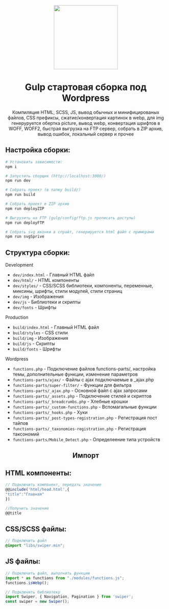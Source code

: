 <div align="center">
  <img width="200" height="200" src="https://upload.wikimedia.org/wikipedia/commons/7/72/Gulp.js_Logo.svg">
  <h1>Gulp стартовая сборка под Wordpress</h1>
  <p>
    Компиляция HTML, SCSS, JS, вывод обычных и минифицированых файлов, CSS префиксы, сжатие/конвертация картинок в webp, для img генеруруется обертка picture, вывод webp, конвертация шрифтов в WOFF, WOFF2, быстрая выгрузка на FTP сервер, собрать в ZIP архив, вывод ошибок, локальный сервер и прочее
  </p>
</div>


## Настройка сборки:

``` bash
# Установить зависимости:
npm i

# Запустить сборщик (http://localhost:3000/)
npm run dev

# Собрать проект (в папку build/) 
npm run build

# Собрать проект в ZIP архив
npm run deployZIP

# Выгрузить на FTP (gulp/config/ftp.js прописать доступы)
npm run deployFTP 

# Собрать svg иконки в спрайт, генерируется html файл с примерами
npm run svgSprive

```

## Структура сборки:
Development
* `dev/index.html` - Главный HTML файл
* `dev/html/` - HTML компоненты
* `dev/styles/` - CSS/SCSS библиотеки, компоненты, переменные, миксины, шрифты, стили модулей, стили страниц
* `dev/img` - Изображения
* `dev/js` - Библиотеки и скрипты
* `dev/fonts` - Шрифты

Production
* `build/index.html` - Главный HTML файл 
* `build/styles` - CSS стили
* `build/img` - Изображения
* `build/js` - Скрипты
* `build/fonts` - Шрифты

Wordpress

* `functions.php` - Подключение файлов functions-parts/, настройка темы, дополнительные функции, изменение параметров
* `functions-parts/ajax/` - Файлы с ajax подключаемые в _ajax.php
* `functions-parts/super-filter/` - Функции для фильтра
* `functions-parts/_ajax.php` - Основной файл с ajax запросами
* `functions-parts/_assets.php` - Подключение стилей и скриптов
* `functions-parts/_breadcrumbs.php` - Хлебные крошки
* `functions-parts/_custom-functions.php` - Вспомагальные функции
* `functions-parts/_hooks.php` - Хуки
* `functions-parts/_post-types-registration.php` - Регистрация пост тайпов
* `functions-parts/_taxonomies-registration.php` - Регистрация таксономий
* `functions-parts/Mobile_Detect.php` - Определеение типа устройств

<div align="center">
  <h2>Импорт</h2>
</div>

## HTML компоненты:

``` js
// Подключить компонент, передать значение
@@include('html/head.html',{
"title":"Главная"
})

//Получить значение
@@title
```

## CSS/SCSS файлы:
``` scss
// Подключить файл
@import "libs/swiper.min";

```

## JS файлы:
``` js
// Подключить файл, выполнить функцию
import * as functions from "./modules/functions.js";
functions.isWebp();

// Подключить библиотеку
import Swiper, { Navigation, Pagination } from 'swiper';
const swiper = new Swiper();
```
